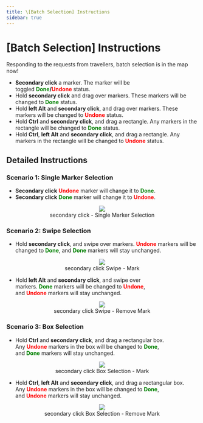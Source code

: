 ```yaml
---
title: \[Batch Selection] Instructions
sidebar: true
---
```


# [Batch Selection] Instructions

Responding to the requests from travellers, batch selection is in the map now!

- **Secondary click** a marker. The marker will be toggled <b><span style="color: green">Done</span>/<span style="color: red">Undone</span></b> status.
- Hold **secondary click** and drag over markers. These markers will be changed to <b><span style="color: green">Done</span></b> status.
- Hold **left Alt** and **secondary click**, and drag over markers. These markers will be changed to <b><span style="color: red">Undone</span></b> status.
- Hold **Ctrl** and **secondary click**, and drag a rectangle. Any markers in the rectangle will be changed to <b><span style="color: green">Done</span></b> status.
- Hold **Ctrl**, **left Alt** and **secondary click**, and drag a rectangle. Any markers in the rectangle will be changed to <b><span style="color: red">Undone</span></b> status.

## **Detailed Instructions**

### **Scenario 1: Single Marker Selection**

- **Secondary click** <b><span style="color: red">Undone</span></b> marker will change it to <b><span style="color: green">Done</span></b>.
- **Secondary click** <b><span style="color: green">Done</span></b> marker will change it to <b><span style="color: red">Undone</span></b>.

<div align="center"><img src="imgs\1.gif"><br>secondary click - Single Marker Selection</div>

### **Scenario 2: Swipe Selection**

- Hold **secondary click**, and swipe over markers. <b><span style="color: red">Undone</span></b> markers will be changed to <b><span style="color: green">Done</span></b>, and <b><span style="color: green">Done</span></b> markers will stay unchanged.

<div align="center"><img src="imgs\2.gif"><br>secondary click Swipe - Mark</div>

- Hold **left Alt** and **secondary click**, and swipe over markers. <b><span style="color: green">Done</span></b> markers will be changed to <b><span style="color: red">Undone</span></b>, and <b><span style="color: red">Undone</span></b> markers will stay unchanged.

<div align="center"><img src="imgs\3.gif"><br>secondary click Swipe - Remove Mark</div>

### **Scenario 3: Box Selection**

- Hold **Ctrl** and **secondary click**, and drag a rectangular box. Any <b><span style="color: red">Undone</span></b> markers in the box will be changed to <b><span style="color: green">Done</span></b>, and <b><span style="color: green">Done</span></b> markers will stay unchanged.

<div align="center"><img src="imgs\4.gif"><br>secondary click Box Selection - Mark</div>

- Hold **Ctrl**, **left Alt** and **secondary click**, and drag a rectangular box. Any <b><span style="color: red">Undone</span></b> markers in the box will be changed to <b><span style="color: green">Done</span></b>, and <b><span style="color: red">Undone</span></b> markers will stay unchanged.

<div align="center"><img src="imgs\5.gif"><br>secondary click Box Selection - Remove Mark</div>
